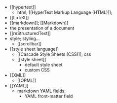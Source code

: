 - [[hypertext]]
    - html; [[HyperText Markup Language (HTML)]];
- [[LaTeX]]
- [[markdown]]; [[Markdown]]
- the presentation of a document
- [[reStructuredText]]
- style; styling...
    - [[scrollbar]]
- [[style sheet language]]
    - [[Cascade Style Sheets (CSS)]]; css
    - [[style sheet]]
        - default style sheet
        - custom CSS
- [[XML]]
    - [[OPML]]
- [[YAML]]
    - markdown YAML fields;
        - YAML front-matter field
